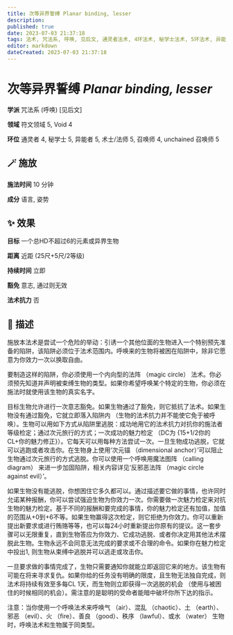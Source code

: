 ```yaml
---
title: 次等异界誓缚 Planar binding, lesser
description: 
published: true
date: 2023-07-03 21:37:18
tags: 法术, 咒法系, 呼唤, 见后文, 通灵者法术, 4环法术, 秘学士法术, 5环法术, 异能者法术, 术士/法师法术, 召唤师法术, unchained 召唤师法术, 符文领域, Void
editor: markdown
dateCreated: 2023-07-03 21:37:18
---
```


# **次等异界誓缚** *Planar binding, lesser*

**学派** 咒法系 (呼唤) \[见后文\] 

**领域** 符文领域 5, Void 4

**环位** 通灵者 4, 秘学士 5, 异能者 5, 术士/法师 5, 召唤师 4, unchained 召唤师 5

## 🪄 施放

**施法时间** 10 分钟

**成分** 语言, 姿势

## ✨ 效果 

**目标** 一个总HD不超过6的元素或异界生物 

**距离** 近距 (25尺+5尺/2等级)  

**持续时间** 立即 

**豁免** 意志, 通过则无效

**法术抗力** 否

## 📖 描述

施放本法术是尝试一个危险的举动：引诱一个其他位面的生物进入一个特别预先准备的陷阱，该陷阱必须位于法术范围内。呼唤来的生物将被困在陷阱中，除非它愿意为你效力一次以换取自由。

要制造这样的陷阱，你必须使用一个内向型的法阵 （magic circle） 法术。你必须预先知道并声明被束缚生物的类型。如果你希望呼唤某个特定的生物，你必须在施法时就使用该生物的真实名字。

目标生物允许进行一次意志豁免。如果生物通过了豁免，则它抵抗了法术。如果生物没有通过豁免，它就立即落入陷阱内 （生物的法术抗力并不能使它免于被呼唤）。生物可以用如下方式从陷阱里逃脱：成功地用它的法术抗力对抗你的施法者等级检定；通过次元旅行的方式；一次成功的魅力检定 （DC为 {15+1/2你的CL+你的魅力修正}）。它每天可以用每种方法尝试一次。一旦生物成功逃脱，它就可以逃跑或者攻击你。在生物身上使用‘次元锚 （dimensional anchor）’可以阻止生物通过次元旅行的方式逃脱。你可以使用一个呼唤用魔法图阵 （calling diagram） 来进一步加固陷阱，相关内容详见‘反邪恶法阵 （magic circle against evil）’。

如果生物没有能逃脱，你想困住它多久都可以。通过描述要它做的事情，也许同时允诺某种报酬，你可以尝试强迫生物为你效力一次。你需要做一次魅力检定来对抗生物的魅力检定。基于不同的报酬和要完成的事情，你的魅力检定还有加值，加值的范围从+0到+6不等。如果生物赢得这次检定，则它拒绝为你效力。你可以重新提出新要求或进行贿赂等等，也可以每24小时重新提出你原有的提议。这一套步骤可以无限重复，直到生物答应为你效力、它成功逃脱、或者你决定用其他法术摆脱此生物。生物永远不会同意无法完成的要求或不合理的命令。如果你在魅力检定中投出1, 则生物从束缚中逃脱并可以逃走或攻击你。

一旦要求做的事情完成了，生物只需要通知你就能立即返回它来的地方。该生物有可能在将来寻求复仇。如果你给的任务没有明确的限度，且生物无法独自完成，则法术将持续有效至多每CL 1天，而生物则立即获得一次逃脱的机会 （使用与被困住的时候相同的机会）。需注意的是聪明的受命者能暗中破坏你所下达的指示。

注意：当你使用一个呼唤法术来呼唤气 （air）、混乱 （chaotic）、土 （earth）、邪恶 （evil）、火 （fire）、善良 （good）、秩序 （lawful）、或水 （water） 生物时，呼唤法术和生物属于同类型。
    